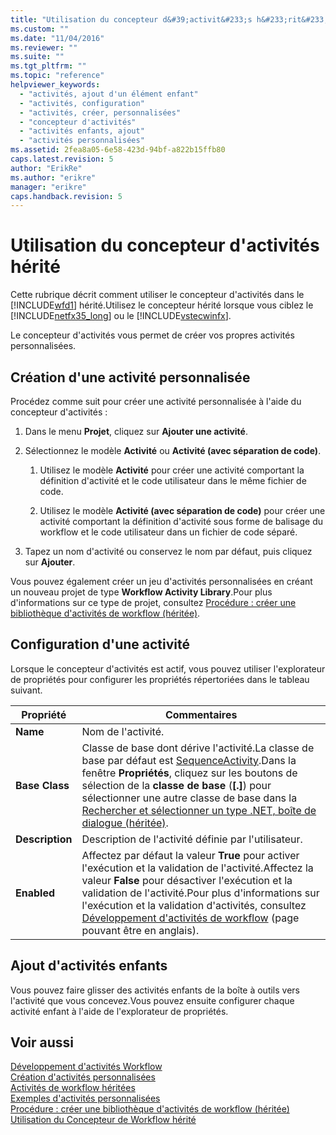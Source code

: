 ```yaml
---
title: "Utilisation du concepteur d&#39;activit&#233;s h&#233;rit&#233; | Microsoft Docs"
ms.custom: ""
ms.date: "11/04/2016"
ms.reviewer: ""
ms.suite: ""
ms.tgt_pltfrm: ""
ms.topic: "reference"
helpviewer_keywords: 
  - "activités, ajout d'un élément enfant"
  - "activités, configuration"
  - "activités, créer, personnalisées"
  - "concepteur d'activités"
  - "activités enfants, ajout"
  - "activités personnalisées"
ms.assetid: 2fea8a05-6e58-423d-94bf-a822b15ffb80
caps.latest.revision: 5
author: "ErikRe"
ms.author: "erikre"
manager: "erikre"
caps.handback.revision: 5
---
```

# Utilisation du concepteur d&#39;activit&#233;s h&#233;rit&#233;
Cette rubrique décrit comment utiliser le concepteur d'activités dans le [!INCLUDE[wfd1](../workflow-designer/includes/wfd1_md.md)] hérité.Utilisez le concepteur hérité lorsque vous ciblez le [!INCLUDE[netfx35_long](../workflow-designer/includes/netfx35_long_md.md)] ou le [!INCLUDE[vstecwinfx](../workflow-designer/includes/vstecwinfx_md.md)].  
  
 Le concepteur d'activités vous permet de créer vos propres activités personnalisées.  
  
## Création d'une activité personnalisée  
 Procédez comme suit pour créer une activité personnalisée à l'aide du concepteur d'activités :  
  
1.  Dans le menu **Projet**, cliquez sur **Ajouter une activité**.  
  
2.  Sélectionnez le modèle **Activité** ou **Activité \(avec séparation de code\)**.  
  
    1.  Utilisez le modèle **Activité** pour créer une activité comportant la définition d'activité et le code utilisateur dans le même fichier de code.  
  
    2.  Utilisez le modèle **Activité \(avec séparation de code\)** pour créer une activité comportant la définition d'activité sous forme de balisage du workflow et le code utilisateur dans un fichier de code séparé.  
  
3.  Tapez un nom d'activité ou conservez le nom par défaut, puis cliquez sur **Ajouter**.  
  
 Vous pouvez également créer un jeu d'activités personnalisées en créant un nouveau projet de type **Workflow Activity Library**.Pour plus d'informations sur ce type de projet, consultez [Procédure : créer une bibliothèque d'activités de workflow \(héritée\)](../Topic/How%20to:%20Create%20a%20Workflow%20Activity%20Library%20\(Legacy\).md).  
  
## Configuration d'une activité  
 Lorsque le concepteur d'activités est actif, vous pouvez utiliser l'explorateur de propriétés pour configurer les propriétés répertoriées dans le tableau suivant.  
  
|Propriété|Commentaires|  
|---------------|------------------|  
|**Name**|Nom de l'activité.|  
|**Base Class**|Classe de base dont dérive l'activité.La classe de base par défaut est [SequenceActivity](http://go.microsoft.com/fwlink?LinkID=65020).Dans la fenêtre **Propriétés**, cliquez sur les boutons de sélection de la **classe de base** \(**\[.\]**\) pour sélectionner une autre classe de base dans la [Rechercher et sélectionner un type .NET, boîte de dialogue \(héritée\)](../workflow-designer/browse-and-select-a-dotnet-type-dialog-box-legacy.md).|  
|**Description**|Description de l'activité définie par l'utilisateur.|  
|**Enabled**|Affectez par défaut la valeur **True** pour activer l'exécution et la validation de l'activité.Affectez la valeur **False** pour désactiver l'exécution et la validation de l'activité.Pour plus d'informations sur l'exécution et la validation d'activités, consultez [Développement d'activités de workflow](http://go.microsoft.com/fwlink?LinkID=65024) \(page pouvant être en anglais\).|  
  
## Ajout d'activités enfants  
 Vous pouvez faire glisser des activités enfants de la boîte à outils vers l'activité que vous concevez.Vous pouvez ensuite configurer chaque activité enfant à l'aide de l'explorateur de propriétés.  
  
## Voir aussi  
 [Développement d'activités Workflow](http://go.microsoft.com/fwlink?LinkID=65024)   
 [Création d'activités personnalisées](http://go.microsoft.com/fwlink?LinkID=65021)   
 [Activités de workflow héritées](../workflow-designer/legacy-workflow-activities.md)   
 [Exemples d'activités personnalisées](http://go.microsoft.com/fwlink?LinkID=65022)   
 [Procédure : créer une bibliothèque d'activités de workflow \(héritée\)](../Topic/How%20to:%20Create%20a%20Workflow%20Activity%20Library%20\(Legacy\).md)   
 [Utilisation du Concepteur de Workflow hérité](../workflow-designer/using-the-legacy-workflow-designer.md)